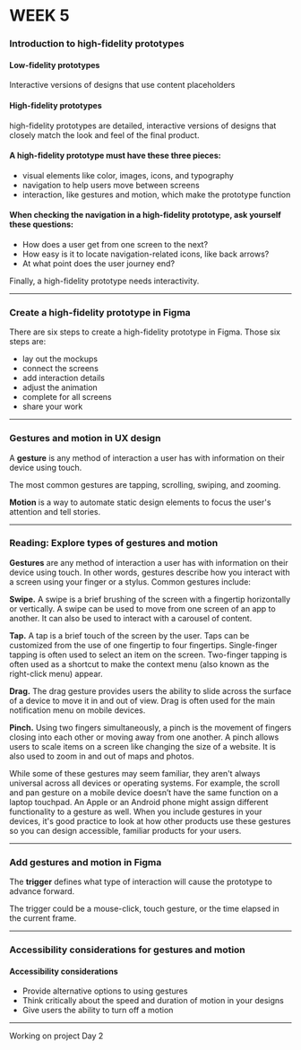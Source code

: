 # WEEK 5

### Introduction to high-fidelity prototypes

#### Low-fidelity prototypes 
Interactive versions of designs that use content placeholders 

#### High-fidelity prototypes 
high-fidelity prototypes are detailed, interactive versions of designs that closely match the look and feel of the final product.

#### A high-fidelity prototype must have these three pieces: 
- visual elements like color, images, icons, and typography 
- navigation to help users move between screens 
- interaction, like gestures and motion, which make the prototype function

#### When checking the navigation in a high-fidelity prototype, ask yourself these questions: 
- How does a user get from one screen to the next? 
- How easy is it to locate navigation-related icons, like back arrows? 
- At what point does the user journey end? 

Finally, a high-fidelity prototype needs interactivity.

---

### Create a high-fidelity prototype in Figma

There are six steps to create a high-fidelity prototype in Figma. Those six steps are: 

- lay out the mockups 
- connect the screens 
- add interaction details
- adjust the animation
- complete for all screens
- share your work 

---
### Gestures and motion in UX design

A **gesture** is any method of interaction a user has with information on their device using touch.

The most common gestures are tapping, scrolling, swiping, and zooming.

**Motion** is a way to automate static design elements to focus the user's attention and tell stories.

---

### Reading: Explore types of gestures and motion

**Gestures** are any method of interaction a user has with information on their device using touch. In other words, gestures describe how you interact with a screen using your finger or a stylus. Common gestures include:

**Swipe.** A swipe is a brief brushing of the screen with a fingertip horizontally or vertically. A swipe can be used to move from one screen of an app to another. It can also be used to interact with a carousel of content.

**Tap.** A tap is a brief touch of the screen by the user. Taps can be customized from the use of one fingertip to four fingertips. Single-finger tapping is often used to select an item on the screen. Two-finger tapping is often used as a shortcut to make the context menu (also known as the right-click menu) appear.

**Drag.** The drag gesture provides users the ability to slide across the surface of a device to move it in and out of view. Drag is often used for the main notification menu on mobile devices.

**Pinch.** Using two fingers simultaneously, a pinch is the movement of fingers closing into each other or moving away from one another. A pinch allows users to scale items on a screen like changing the size of a website. It is also used to zoom in and out of maps and photos. 

While some of these gestures may seem familiar, they aren't always universal across all devices or operating systems. For example, the scroll and pan gesture on a mobile device doesn’t have the same function on a laptop touchpad. An Apple or an Android phone might assign different functionality to a gesture as well. When you include gestures in your devices, it's good practice to look at how other products use these gestures so you can design accessible, familiar products for your users. 

---

### Add gestures and motion in Figma

The **trigger** defines what type of interaction will cause the prototype to advance forward.

The trigger could be a mouse-click, touch gesture, or the time elapsed in the current frame.

---

### Accessibility considerations for gestures and motion

#### Accessibility considerations 

- Provide alternative options to using gestures 
- Think critically about the speed and duration of motion in your designs 
- Give users the ability to turn off a motion

---

Working on project Day 2
















